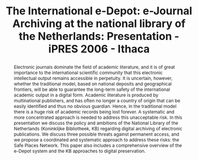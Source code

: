 ---
abstract: 'Electronic journals dominate the field of academic literature, and it is
  of great importance to the international scientific community that this electronic
  intellectual output remains accessible in perpetuity. It is uncertain, however,
  whether the traditional model, based on national deposits and geographical frontiers,
  will be able to guarantee the long-term safety of the international academic output
  in a digital form. Academic literature is produced by multinational publishers,
  and has often no longer a country of origin that can be easily identified and thus
  no obvious guardian. Hence, in the traditional model there is a huge risk of academic
  records being lost forever. A systematic and more concentrated approach is needed
  to address this unacceptable risk. In this presentation we discuss the policy and
  ambitions of the National Library of the Netherlands (Koninklijke Bibliotheek, KB)
  regarding digital archiving of electronic publications. We discuss three possible
  threats against permanent access, and we propose a coordinated and systematic approach
  to address these risks: the Safe Places Network. This paper also includes a comprehensive
  overview of the e-Depot system and the KB approaches to digital preservation.'
creators:
- Oltmans, Erik
date: null
document_url: https://services.phaidra.univie.ac.at/api/object/o:294560/download
grand_parent: iPRES
institutions: []
keywords:
- ithaca
landing_page_url: https://phaidra.univie.ac.at/o:294560
language: eng
layout: publication
license: CC BY-SA 3.0 AT
notes_url: null
parent: iPRES 2006
presentation_url: null
size: 197013
source_name: iPRES
title: 'The International e-Depot: e-Journal Archiving at the national library of
  the Netherlands: Presentation - iPRES 2006 - Ithaca'
type: paper
year: 2006
---